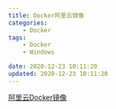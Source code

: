 ```yaml
---
title: Docker阿里云镜像
categories: 
	- Docker
tags: 
	- Docker
	- Windows

date: 2020-12-23 10:11:20	
updated: 2020-12-23 10:11:20
---
```


<a id="download" href="http://mirrors.aliyun.com/docker-toolbox/windows/docker-toolbox/?spm=5176.8351553.0.0.4bc61991tQpsnV"><i class="fa fa-download"></i><span>阿里云Docker镜像</span> </a>
